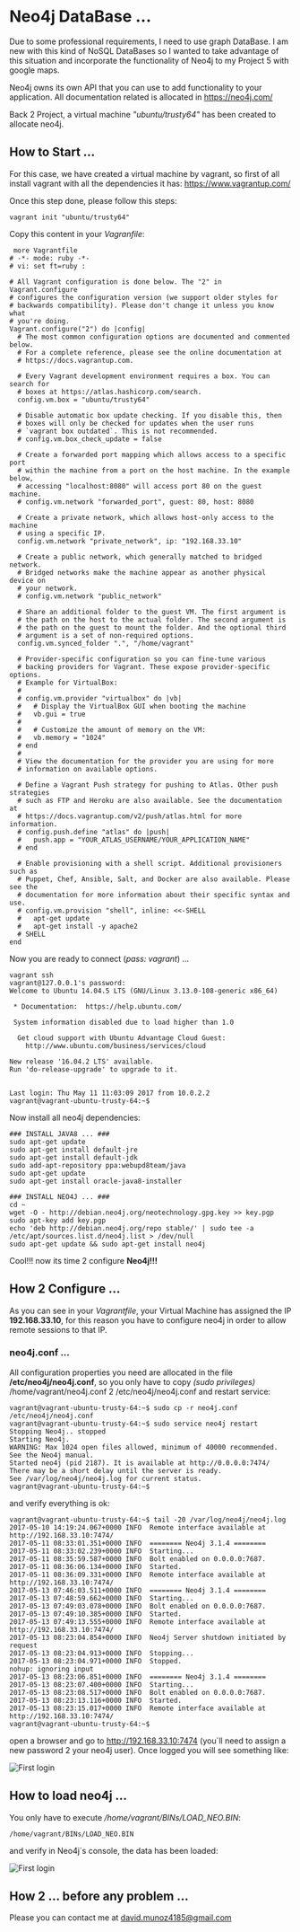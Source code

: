 # Neo4j DataBase ...

Due to some professional requirements, I need to use graph DataBase. I am new with this kind of NoSQL DataBases so I wanted to take advantage of this situation and incorporate the functionality of Neo4j to my Project 5 with google maps.

Neo4j owns its own API that you can use to add functionality to your application. All documentation related is allocated in https://neo4j.com/

Back 2 Project, a virtual machine *"ubuntu/trusty64"* has been created to allocate neo4j.

## How to Start ...

For this case, we have created a virtual machine by vagrant, so first of all install vagrant with all the dependencies it has: https://www.vagrantup.com/

Once this step done, please follow this steps:

```
vagrant init "ubuntu/trusty64"
```

Copy this content in your *Vagranfile*:

```
 more Vagrantfile
# -*- mode: ruby -*-
# vi: set ft=ruby :

# All Vagrant configuration is done below. The "2" in Vagrant.configure
# configures the configuration version (we support older styles for
# backwards compatibility). Please don't change it unless you know what
# you're doing.
Vagrant.configure("2") do |config|
  # The most common configuration options are documented and commented below.
  # For a complete reference, please see the online documentation at
  # https://docs.vagrantup.com.

  # Every Vagrant development environment requires a box. You can search for
  # boxes at https://atlas.hashicorp.com/search.
  config.vm.box = "ubuntu/trusty64"

  # Disable automatic box update checking. If you disable this, then
  # boxes will only be checked for updates when the user runs
  # `vagrant box outdated`. This is not recommended.
  # config.vm.box_check_update = false

  # Create a forwarded port mapping which allows access to a specific port
  # within the machine from a port on the host machine. In the example below,
  # accessing "localhost:8080" will access port 80 on the guest machine.
  # config.vm.network "forwarded_port", guest: 80, host: 8080

  # Create a private network, which allows host-only access to the machine
  # using a specific IP.
  config.vm.network "private_network", ip: "192.168.33.10"

  # Create a public network, which generally matched to bridged network.
  # Bridged networks make the machine appear as another physical device on
  # your network.
  # config.vm.network "public_network"

  # Share an additional folder to the guest VM. The first argument is
  # the path on the host to the actual folder. The second argument is
  # the path on the guest to mount the folder. And the optional third
  # argument is a set of non-required options.
  config.vm.synced_folder ".", "/home/vagrant"

  # Provider-specific configuration so you can fine-tune various
  # backing providers for Vagrant. These expose provider-specific options.
  # Example for VirtualBox:
  #
  # config.vm.provider "virtualbox" do |vb|
  #   # Display the VirtualBox GUI when booting the machine
  #   vb.gui = true
  #
  #   # Customize the amount of memory on the VM:
  #   vb.memory = "1024"
  # end
  #
  # View the documentation for the provider you are using for more
  # information on available options.

  # Define a Vagrant Push strategy for pushing to Atlas. Other push strategies
  # such as FTP and Heroku are also available. See the documentation at
  # https://docs.vagrantup.com/v2/push/atlas.html for more information.
  # config.push.define "atlas" do |push|
  #   push.app = "YOUR_ATLAS_USERNAME/YOUR_APPLICATION_NAME"
  # end

  # Enable provisioning with a shell script. Additional provisioners such as
  # Puppet, Chef, Ansible, Salt, and Docker are also available. Please see the
  # documentation for more information about their specific syntax and use.
  # config.vm.provision "shell", inline: <<-SHELL
  #   apt-get update
  #   apt-get install -y apache2
  # SHELL
end

```

Now you are ready to connect (*pass: vagrant*) ...

```
vagrant ssh
vagrant@127.0.0.1's password:
Welcome to Ubuntu 14.04.5 LTS (GNU/Linux 3.13.0-108-generic x86_64)

 * Documentation:  https://help.ubuntu.com/

 System information disabled due to load higher than 1.0

  Get cloud support with Ubuntu Advantage Cloud Guest:
    http://www.ubuntu.com/business/services/cloud

New release '16.04.2 LTS' available.
Run 'do-release-upgrade' to upgrade to it.


Last login: Thu May 11 11:03:09 2017 from 10.0.2.2
vagrant@vagrant-ubuntu-trusty-64:~$

```

Now install all neo4j dependencies:

```language
### INSTALL JAVA8 ... ###
sudo apt-get update
sudo apt-get install default-jre
sudo apt-get install default-jdk
sudo add-apt-repository ppa:webupd8team/java
sudo apt-get update
sudo apt-get install oracle-java8-installer

### INSTALL NEO4J ... ###
cd ~
wget -O - http://debian.neo4j.org/neotechnology.gpg.key >> key.pgp
sudo apt-key add key.pgp
echo 'deb http://debian.neo4j.org/repo stable/' | sudo tee -a /etc/apt/sources.list.d/neo4j.list > /dev/null
sudo apt-get update && sudo apt-get install neo4j
```

Cool!!! now its time 2 configure __Neo4j!!!__

## How 2 Configure ...

As you can see in your *Vagrantfile*, your Virtual Machine has assigned the IP __192.168.33.10__, for this reason you have to configure neo4j in order to allow remote sessions to that IP.

### neo4j.conf ...

All configuration properties you need are allocated in the file __/etc/neo4j/neo4j.conf__, so you only have to copy *(sudo privileges)* /home/vagrant/neo4j.conf 2 /etc/neo4j/neo4j.conf and restart service:

```language
vagrant@vagrant-ubuntu-trusty-64:~$ sudo cp -r neo4j.conf /etc/neo4j/neo4j.conf
vagrant@vagrant-ubuntu-trusty-64:~$ sudo service neo4j restart
Stopping Neo4j.. stopped
Starting Neo4j.
WARNING: Max 1024 open files allowed, minimum of 40000 recommended. See the Neo4j manual.
Started neo4j (pid 2187). It is available at http://0.0.0.0:7474/
There may be a short delay until the server is ready.
See /var/log/neo4j/neo4j.log for current status.
vagrant@vagrant-ubuntu-trusty-64:~$
```

and verify everything is ok:

```language
vagrant@vagrant-ubuntu-trusty-64:~$ tail -20 /var/log/neo4j/neo4j.log
2017-05-10 14:19:24.067+0000 INFO  Remote interface available at http://192.168.33.10:7474/
2017-05-11 08:33:01.351+0000 INFO  ======== Neo4j 3.1.4 ========
2017-05-11 08:33:02.239+0000 INFO  Starting...
2017-05-11 08:35:59.587+0000 INFO  Bolt enabled on 0.0.0.0:7687.
2017-05-11 08:36:06.134+0000 INFO  Started.
2017-05-11 08:36:09.331+0000 INFO  Remote interface available at http://192.168.33.10:7474/
2017-05-13 07:46:03.511+0000 INFO  ======== Neo4j 3.1.4 ========
2017-05-13 07:48:59.662+0000 INFO  Starting...
2017-05-13 07:49:03.078+0000 INFO  Bolt enabled on 0.0.0.0:7687.
2017-05-13 07:49:10.385+0000 INFO  Started.
2017-05-13 07:49:13.555+0000 INFO  Remote interface available at http://192.168.33.10:7474/
2017-05-13 08:23:04.854+0000 INFO  Neo4j Server shutdown initiated by request
2017-05-13 08:23:04.913+0000 INFO  Stopping...
2017-05-13 08:23:04.971+0000 INFO  Stopped.
nohup: ignoring input
2017-05-13 08:23:06.851+0000 INFO  ======== Neo4j 3.1.4 ========
2017-05-13 08:23:07.400+0000 INFO  Starting...
2017-05-13 08:23:08.517+0000 INFO  Bolt enabled on 0.0.0.0:7687.
2017-05-13 08:23:13.116+0000 INFO  Started.
2017-05-13 08:23:15.017+0000 INFO  Remote interface available at http://192.168.33.10:7474/
vagrant@vagrant-ubuntu-trusty-64:~$

```

open a browser and go to http://192.168.33.10:7474 (you´ll need to assign a new password 2 your neo4j user). Once logged you will see something like:

![First login](IMGs/neo1.jpg)


## How to load neo4j ...

You only have to execute */home/vagrant/BINs/LOAD_NEO.BIN*:

```language
/home/vagrant/BINs/LOAD_NEO.BIN
```

and verify in Neo4j´s console, the data has been loaded:

![First login](IMGs/neo2.jpg)

## How 2 ... before any problem ...

Please you can contact me at david.munoz4185@gmail.com